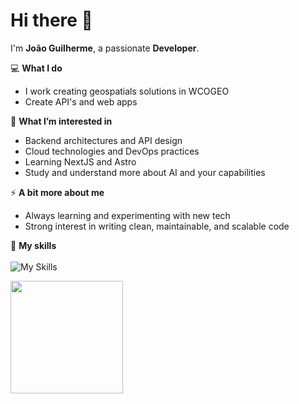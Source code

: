 # Hi there 👋

I'm **João Guilherme**, a passionate **Developer**. 

💻 **What I do**  
- I work creating geospatials solutions in WCOGEO
- Create API's and web apps

🌱 **What I’m interested in**  
- Backend architectures and API design  
- Cloud technologies and DevOps practices
- Learning NextJS and Astro
- Study and understand more about AI and your capabilities

⚡ **A bit more about me**  
- Always learning and experimenting with new tech  
- Strong interest in writing clean, maintainable, and scalable code

🚀 **My skills**<br>
<br>
![My Skills](https://go-skill-icons.vercel.app/api/icons?i=react,ts,nodejs,nest,java,spring,python,fastapi,go,c,postgres,redis,docker,arch,neovim&perline=4)
  
<a href="https://github.com/JoaoGuilherme2909" title="Github stats de joao guilherme dos santos">
  <img height="180em" src="https://github-readme-stats.vercel.app/api?username=JoaoGuilherme2909&theme=dracula&show_icons=true" />
</a>
